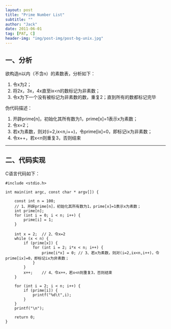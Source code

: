 ```yaml
---
layout: post
title: "Prime Number List"
subtitle: ""
author: "Jack"
date: 2011-06-01
tag: [PAT, C]
header-img: "img/post-img/post-bg-unix.jpg"
---
```


## 一、分析
欲构造n以内（不含n）的素数表，分析如下：

1. 令x为2；
2. 将2x，3x，4x直至ix<n的数标记为非素数；
3. 令x为下一个没有被标记为非素数的数，重复2；直到所有的数都标记完毕

伪代码描述：

1. 开辟prime[n]，初始化其所有数为1，prime[x]=1表示x为素数；
2. 令x=2；
3. 若x为素数，则对(i=2,ix<n,i++)，令prime[ix]=0，即标记ix为非素数；
4. 令x++，若x<n则重复3，否则结束

---

## 二、代码实现
C语言代码如下：

```
#include <stdio.h>  
  
int main(int argc, const char * argv[]) {  
  
    const int n = 100;  
    // 1、开辟prime[n]，初始化其所有数为1，prime[x]=1表示x为素数；  
    int prime[n];  
    for (int i = 0; i < n; i++) {  
        prime[i] = 1;  
    }  
      
    int x = 2;  // 2、令x=2  
    while (x < n) {  
        if (prime[x]) {  
            for (int i = 2; i*x < n; i++) {  
                prime[i*x] = 0; // 3、若x为素数，则对(i=2,ix<n,i++)，令prime[ix]=0，即标记ix为非素数；  
            }  
        }  
        x++;    // 4、令x++，若x<n则重复3，否则结束  
    }  
  
    for (int i = 2; i < n; i++) {  
        if (prime[i]) {  
            printf("%d\t",i);  
        }  
    }  
    printf("\n");  
      
    return 0;  
}  

```